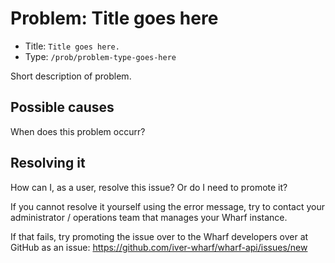 # Problem: Title goes here

<!-- panels:start -->

<!-- div:right-panel -->

- Title: `Title goes here.`
- Type: `/prob/problem-type-goes-here`

<!-- div:left-panel -->

Short description of problem.

<!-- panels:end -->

## Possible causes

When does this problem occurr?

## Resolving it

How can I, as a user, resolve this issue? Or do I need to promote it?

If you cannot resolve it yourself using the error message, try to contact your
administrator / operations team that manages your Wharf instance.

If that fails, try promoting the issue over to the Wharf developers over at
GitHub as an issue: <https://github.com/iver-wharf/wharf-api/issues/new>
